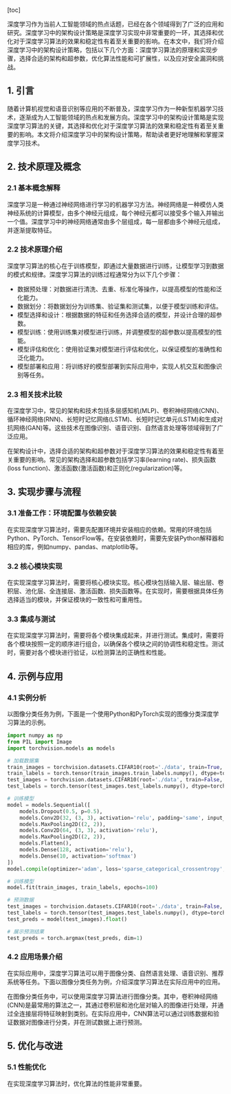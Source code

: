 
[toc]                    
                
                
深度学习作为当前人工智能领域的热点话题，已经在各个领域得到了广泛的应用和研究。深度学习中的架构设计策略是深度学习实现中非常重要的一环，其选择和优化对于深度学习算法的效果和稳定性有着至关重要的影响。在本文中，我们将介绍深度学习中的架构设计策略，包括以下几个方面：深度学习算法的原理和实现步骤，选择合适的架构和超参数，优化算法性能和可扩展性，以及应对安全漏洞和挑战。

## 1. 引言

随着计算机视觉和语音识别等应用的不断普及，深度学习作为一种新型机器学习技术，逐渐成为人工智能领域的热点和发展方向。深度学习中的架构设计策略是实现深度学习算法的关键，其选择和优化对于深度学习算法的效果和稳定性有着至关重要的影响。本文将介绍深度学习中的架构设计策略，帮助读者更好地理解和掌握深度学习技术。

## 2. 技术原理及概念

### 2.1 基本概念解释

深度学习是一种通过神经网络进行学习的机器学习方法。神经网络是一种模仿人类神经系统的计算模型，由多个神经元组成，每个神经元都可以接受多个输入并输出一个值。深度学习中的神经网络通常由多个层组成，每一层都由多个神经元组成，并逐渐提取特征。

### 2.2 技术原理介绍

深度学习算法的核心在于训练模型，即通过大量数据进行训练，让模型学习到数据的模式和规律。深度学习算法的训练过程通常分为以下几个步骤：

- 数据预处理：对数据进行清洗、去重、标准化等操作，以提高模型的性能和泛化能力。
- 数据划分：将数据划分为训练集、验证集和测试集，以便于模型训练和评估。
- 模型选择和设计：根据数据的特征和任务选择合适的模型，并设计合理的超参数。
- 模型训练：使用训练集对模型进行训练，并调整模型的超参数以提高模型的性能。
- 模型评估和优化：使用验证集对模型进行评估和优化，以保证模型的准确性和泛化能力。
- 模型部署和应用：将训练好的模型部署到实际应用中，实现人机交互和图像识别等任务。

### 2.3 相关技术比较

在深度学习中，常见的架构和技术包括多层感知机(MLP)、卷积神经网络(CNN)、循环神经网络(RNN)、长短时记忆网络(LSTM)、长短时记忆单元(LSTM)和生成对抗网络(GAN)等。这些技术在图像识别、语音识别、自然语言处理等领域得到了广泛应用。

在架构设计中，选择合适的架构和超参数对于深度学习算法的效果和稳定性有着至关重要的影响。常见的架构选择和超参数包括学习率(learning rate)、损失函数(loss function)、激活函数(激活函数)和正则化(regularization)等。

## 3. 实现步骤与流程

### 3.1 准备工作：环境配置与依赖安装

在实现深度学习算法时，需要先配置环境并安装相应的依赖。常用的环境包括Python、PyTorch、TensorFlow等。在安装依赖时，需要先安装Python解释器和相应的库，例如numpy、pandas、matplotlib等。

### 3.2 核心模块实现

在实现深度学习算法时，需要将核心模块实现。核心模块包括输入层、输出层、卷积层、池化层、全连接层、激活函数、损失函数等。在实现时，需要根据具体任务选择适当的模块，并保证模块的一致性和可重用性。

### 3.3 集成与测试

在实现深度学习算法时，需要将各个模块集成起来，并进行测试。集成时，需要将各个模块按照一定的顺序进行组合，以确保各个模块之间的协调性和稳定性。测试时，需要对各个模块进行验证，以检测算法的正确性和性能。

## 4. 示例与应用

### 4.1 实例分析

以图像分类任务为例，下面是一个使用Python和PyTorch实现的图像分类深度学习算法的示例。

```python
import numpy as np
from PIL import Image
import torchvision.models as models

# 加载数据集
train_images = torchvision.datasets.CIFAR10(root='./data', train=True, download=True)
train_labels = torch.tensor(train_images.train_labels.numpy(), dtype=torch.float32)
test_images = torchvision.datasets.CIFAR10(root='./data', train=False, download=True)
test_labels = torch.tensor(test_images.test_labels.numpy(), dtype=torch.float32)

# 训练模型
model = models.Sequential([
    models.Dropout(0.5, p=0.5),
    models.Conv2D(32, (3, 3), activation='relu', padding='same', input_shape=train_images.shape[1:]),
    models.MaxPooling2D((2, 2)),
    models.Conv2D(64, (3, 3), activation='relu'),
    models.MaxPooling2D((2, 2)),
    models.Flatten(),
    models.Dense(128, activation='relu'),
    models.Dense(10, activation='softmax')
])
model.compile(optimizer='adam', loss='sparse_categorical_crossentropy', metrics=['accuracy'])

# 训练模型
model.fit(train_images, train_labels, epochs=100)

# 预测数据
test_images = torchvision.datasets.CIFAR10(root='./data', train=False, download=True)
test_labels = torch.tensor(test_images.test_labels.numpy(), dtype=torch.float32)
test_preds = model(test_images).float()

# 展示预测结果
test_preds = torch.argmax(test_preds, dim=1)
```

### 4.2 应用场景介绍

在实际应用中，深度学习算法可以用于图像分类、自然语言处理、语音识别、推荐系统等任务。下面以图像分类任务为例，介绍深度学习算法在实际应用中的应用。

在图像分类任务中，可以使用深度学习算法进行图像分类。其中，卷积神经网络(CNN)是最常用的算法之一，其通过卷积层和池化层对输入的图像进行处理，并通过全连接层将特征映射到类别。在实际应用中，CNN算法可以通过训练数据和验证数据对图像进行分类，并在测试数据上进行预测。

## 5. 优化与改进

### 5.1 性能优化

在实现深度学习算法时，优化算法的性能非常重要。

